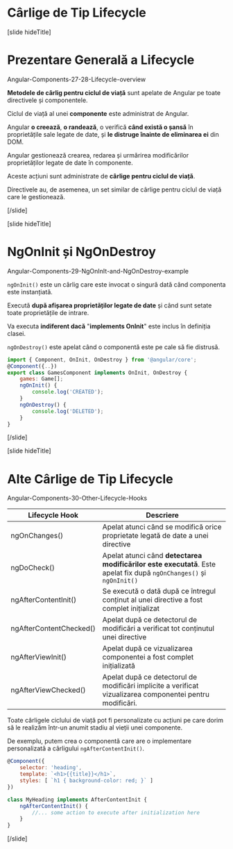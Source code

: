 # Cârlige de Tip Lifecycle

[slide hideTitle]

# Prezentare Generală a Lifecycle

Angular-Components-27-28-Lifecycle-overview

**Metodele de cârlig pentru ciclul de viață** sunt apelate de Angular pe toate directivele și componentele.


Ciclul de viață al unei **componente** este administrat de Angular.

Angular **o creează**, **o randează**, o verifică **când există o șansă** în proprietățile sale legate de date, și **le distruge înainte de eliminarea ei** din DOM.

Angular gestionează crearea, redarea și urmărirea modificărilor proprietăților legate de date în componente.

Aceste acțiuni sunt administrate de **cârlige pentru ciclul de viață**.

Directivele au, de asemenea, un set similar de cârlige pentru ciclul de viață care le gestionează.

[/slide]

[slide hideTitle]

# NgOnInit și NgOnDestroy

Angular-Components-29-NgOnInIt-and-NgOnDestroy-example

`ngOnInit()` este un cârlig care este invocat o singură dată când componenta este instanțiată.

Execută **după afișarea proprietăților legate de date** și când sunt setate toate proprietățile de intrare.

Va executa **indiferent dacă** "**implements OnInit**" este inclus în definiția clasei.

`ngOnDestroy()` este apelat când o componentă este pe cale să fie distrusă.

```js
import { Component, OnInit, OnDestroy } from '@angular/core';
@Component({..})
export class GamesComponent implements OnInit, OnDestroy {
    games: Game[];
    ngOnInit() {
        console.log('CREATED');
    }
    ngOnDestroy() {
        console.log('DELETED');
    }
}
```

[/slide]

[slide hideTitle]

# Alte Cârlige de Tip Lifecycle

Angular-Components-30-Other-Lifecycle-Hooks


| **Lifecycle Hook** | **Descriere** |
| --- | --- |
| ngOnChanges() | Apelat atunci când se modifică orice proprietate legată de date a unei directive |
| ngDoCheck() | Apelat atunci când **detectarea modificărilor este executată**. Este apelat fix după `ngOnChanges()` și `ngOnInit()`|
| ngAfterContentInit() | Se execută o dată după ce întregul conținut al unei directive a fost complet inițializat |
| ngAfterContentChecked() | Apelat după ce detectorul de modificări a verificat tot conținutul unei directive |
| ngAfterViewInit() | Apelat după ce vizualizarea componentei a fost complet inițializată |
| ngAfterViewChecked() | Apelat după ce detectorul de modificări implicite a verificat vizualizarea componentei pentru modificări. |

Toate cârligele ciclului de viață pot fi personalizate cu acțiuni pe care dorim să le realizăm într-un anumit stadiu al vieții unei componente.

De exemplu, putem crea o componentă care are o implementare personalizată a cârligului `ngAfterContentInit()`.

```js
@Component({
    selector: 'heading',
    template: `<h1>{{title}}</h1>`,
    styles: [ `h1 { background-color: red; }` ]
})

class MyHeading implements AfterContentInit {
    ngAfterContentInit() {
        //... some action to execute after initialization here
    }
}
```

[/slide]
